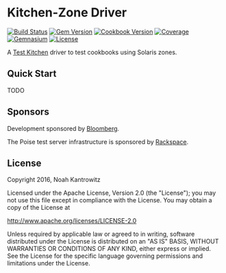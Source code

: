 # Kitchen-Zone Driver

[![Build Status](https://img.shields.io/travis/poise/kitchen-zone.svg)](https://travis-ci.org/poise/kitchen-zone)
[![Gem Version](https://img.shields.io/gem/v/kitchen-zone.svg)](https://rubygems.org/gems/kitchen-zone)
[![Cookbook Version](https://img.shields.io/cookbook/v/kitchen-zone.svg)](https://supermarket.chef.io/cookbooks/kitchen-zone)
[![Coverage](https://img.shields.io/codecov/c/github/poise/kitchen-zone.svg)](https://codecov.io/github/poise/kitchen-zone)
[![Gemnasium](https://img.shields.io/gemnasium/poise/kitchen-zone.svg)](https://gemnasium.com/poise/kitchen-zone)
[![License](https://img.shields.io/badge/license-Apache_2-blue.svg)](https://www.apache.org/licenses/LICENSE-2.0)

A [Test Kitchen](https://kitchen.ci/) driver to test cookbooks using Solaris zones.

## Quick Start

TODO

## Sponsors

Development sponsored by [Bloomberg](http://www.bloomberg.com/company/technology/).

The Poise test server infrastructure is sponsored by [Rackspace](https://rackspace.com/).

## License

Copyright 2016, Noah Kantrowitz

Licensed under the Apache License, Version 2.0 (the "License");
you may not use this file except in compliance with the License.
You may obtain a copy of the License at

http://www.apache.org/licenses/LICENSE-2.0

Unless required by applicable law or agreed to in writing, software
distributed under the License is distributed on an "AS IS" BASIS,
WITHOUT WARRANTIES OR CONDITIONS OF ANY KIND, either express or implied.
See the License for the specific language governing permissions and
limitations under the License.

